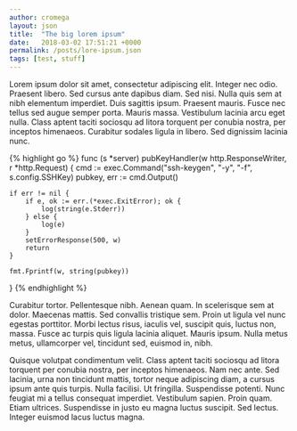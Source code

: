 ```yaml
---
author: cromega
layout: json
title:  "The big lorem ipsum"
date:   2018-03-02 17:51:21 +0000
permalink: /posts/lore-ipsum.json
tags: [test, stuff]
---
```


Lorem ipsum dolor sit amet, consectetur adipiscing elit. Integer nec odio. Praesent libero. Sed cursus ante dapibus diam. Sed nisi. Nulla quis sem at nibh elementum imperdiet. Duis sagittis ipsum. Praesent mauris. Fusce nec tellus sed augue semper porta. Mauris massa. Vestibulum lacinia arcu eget nulla. Class aptent taciti sociosqu ad litora torquent per conubia nostra, per inceptos himenaeos. Curabitur sodales ligula in libero. Sed dignissim lacinia nunc.


{% highlight go %}
func (s *server) pubKeyHandler(w http.ResponseWriter, r *http.Request) {
	cmd := exec.Command("ssh-keygen", "-y", "-f", s.config.SSHKey)
	pubkey, err := cmd.Output()

	if err != nil {
		if e, ok := err.(*exec.ExitError); ok {
			log(string(e.Stderr))
		} else {
			log(e)
		}
		setErrorResponse(500, w)
		return
	}

	fmt.Fprintf(w, string(pubkey))
}
{% endhighlight %}

<!-- more -->

Curabitur tortor. Pellentesque nibh. Aenean quam. In scelerisque sem at dolor. Maecenas mattis. Sed convallis tristique sem. Proin ut ligula vel nunc egestas porttitor. Morbi lectus risus, iaculis vel, suscipit quis, luctus non, massa. Fusce ac turpis quis ligula lacinia aliquet. Mauris ipsum. Nulla metus metus, ullamcorper vel, tincidunt sed, euismod in, nibh.

Quisque volutpat condimentum velit. Class aptent taciti sociosqu ad litora torquent per conubia nostra, per inceptos himenaeos. Nam nec ante. Sed lacinia, urna non tincidunt mattis, tortor neque adipiscing diam, a cursus ipsum ante quis turpis. Nulla facilisi. Ut fringilla. Suspendisse potenti. Nunc feugiat mi a tellus consequat imperdiet. Vestibulum sapien. Proin quam. Etiam ultrices. Suspendisse in justo eu magna luctus suscipit. Sed lectus. Integer euismod lacus luctus magna.
